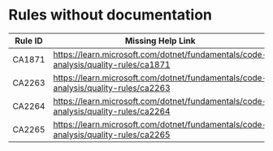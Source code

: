 # Rules without documentation

Rule ID | Missing Help Link | Title |
--------|-------------------|-------|
CA1871 | <https://learn.microsoft.com/dotnet/fundamentals/code-analysis/quality-rules/ca1871> | Do not pass a nullable struct to 'ArgumentNullException.ThrowIfNull' |
CA2263 | <https://learn.microsoft.com/dotnet/fundamentals/code-analysis/quality-rules/ca2263> | Prefer generic overload when type is known |
CA2264 | <https://learn.microsoft.com/dotnet/fundamentals/code-analysis/quality-rules/ca2264> | Do not pass a non-nullable value to 'ArgumentNullException.ThrowIfNull' |
CA2265 | <https://learn.microsoft.com/dotnet/fundamentals/code-analysis/quality-rules/ca2265> | Do not compare Span\<T> to 'null' |
